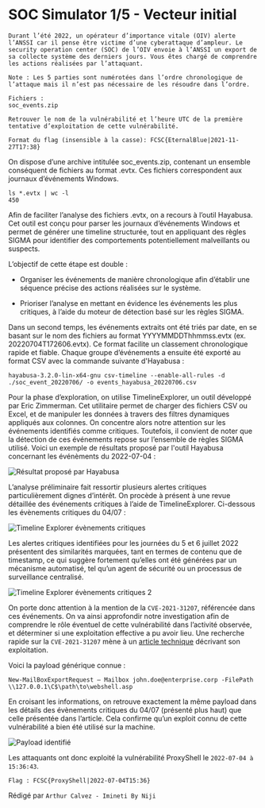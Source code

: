 # SOC Simulator 1/5 - Vecteur initial

```
Durant l’été 2022, un opérateur d’importance vitale (OIV) alerte l’ANSSI car il pense être victime d’une cyberattaque d’ampleur. Le security operation center (SOC) de l’OIV envoie à l’ANSSI un export de sa collecte système des derniers jours. Vous êtes chargé de comprendre les actions réalisées par l’attaquant.

Note : Les 5 parties sont numérotées dans l’ordre chronologique de l’attaque mais il n’est pas nécessaire de les résoudre dans l’ordre.

Fichiers : 
soc_events.zip

Retrouver le nom de la vulnérabilité et l’heure UTC de la première tentative d’exploitation de cette vulnérabilité.

Format du flag (insensible à la casse): FCSC{EternalBlue|2021-11-27T17:38}
```

On dispose d’une archive intitulée soc_events.zip, contenant un ensemble conséquent de fichiers au format .evtx. Ces fichiers correspondent aux journaux d’événements Windows.

```
ls *.evtx | wc -l
450
```

Afin de faciliter l’analyse des fichiers .evtx, on a recours à l’outil Hayabusa. Cet outil est conçu pour parser les journaux d’événements Windows et permet de générer une timeline structurée, tout en appliquant des règles SIGMA pour identifier des comportements potentiellement malveillants ou suspects.

L’objectif de cette étape est double :

- Organiser les événements de manière chronologique afin d’établir une séquence précise des actions réalisées sur le système.

- Prioriser l’analyse en mettant en évidence les événements les plus critiques, à l’aide du moteur de détection basé sur les règles SIGMA.

Dans un second temps, les événements extraits ont été triés par date, en se basant sur le nom des fichiers au format YYYYMMDDThhmmss.evtx (ex. 20220704T172606.evtx). Ce format facilite un classement chronologique rapide et fiable. Chaque groupe d’événements a ensuite été exporté au format CSV avec la commande suivante d'Hayabusa : 

`hayabusa-3.2.0-lin-x64-gnu csv-timeline --enable-all-rules -d ./soc_event_20220706/ -o events_hayabusa_20220706.csv`

Pour la phase d’exploration, on utilise TimelineExplorer, un outil développé par Eric Zimmerman. Cet utilitaire permet de charger des fichiers CSV ou Excel, et de manipuler les données à travers des filtres dynamiques appliqués aux colonnes.
On concentre alors notre attention sur les événements identifiés comme critiques. Toutefois, il convient de noter que la détection de ces événements repose sur l’ensemble de règles SIGMA utilisé. Voici un exemple de résultats proposé par l'outil Hayabusa concernant les événèments du 2022-07-04 : 

![Résultat proposé par Hayabusa](output_Hayabusa.png)

L’analyse préliminaire fait ressortir plusieurs alertes critiques particulièrement dignes d’intérêt. On procède à présent à une revue détaillée des événements critiques à l’aide de TimelineExplorer. Ci-dessous les évènements critiques du 04/07 :  

![Timeline Explorer évènements critiques](TimelineExplorer_évènements_critiques.png)

Les alertes critiques identifiées pour les journées du 5 et 6 juillet 2022 présentent des similarités marquées, tant en termes de contenu que de timestamp, ce qui suggère fortement qu’elles ont été générées par un mécanisme automatisé, tel qu’un agent de sécurité ou un processus de surveillance centralisé.

![Timeline Explorer évènements critiques 2](Timeline_Explorer_évènements_critiques_2.png)

On porte donc attention à la mention de la `CVE-2021-31207`, référencée dans ces événements. On va ainsi approfondir notre investigation afin de comprendre le rôle éventuel de cette vulnérabilité dans l’activité observée, et déterminer si une exploitation effective a pu avoir lieu. Une recherche rapide sur la `CVE-2021-31207` mène à un [article technique](https://cloud.google.com/blog/topics/threat-intelligence/pst-want-shell-proxyshell-exploiting-microsoft-exchange-servers?hl=en) décrivant son exploitation. 

Voici la payload générique connue : 

`New-MailBoxExportRequest – Mailbox john.doe@enterprise.corp -FilePath \\127.0.0.1\C$\path\to\webshell.asp`

En croisant les informations, on retrouve exactement la même payload dans les détails des évènements critiques du 04/07 (présenté plus haut) que celle présentée dans l’article. Cela confirme qu’un exploit connu de cette vulnérabilité a bien été utilisé sur la machine.

![Payload identifié](Payload_identifié.png)

Les attaquants ont donc exploité la vulnérabilité ProxyShell le `2022-07-04 à 15:36:43`.

`Flag : FCSC{ProxyShell|2022-07-04T15:36}`

Rédigé par `Arthur Calvez - Imineti By Niji`
